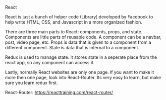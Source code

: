 React

React is just a bunch of helper code (Library) developed by Facebook to help write
HTML, CSS, and Javascript in a more organized fashion. 

There are three main parts to React: components, props, and state. Components are little parts of 
reusable code. A component can be a navbar, post, video page, etc. Props is data that is
given to a component from a different component. State is data that is internal to a component.

Redux is used to manage state. It stores state in a seperate place from the react app, so any component can access it.

Lastly, normally React websites are only one page. If you want to make it more then one page,
look into React-Router. Its very easy to learn, but make sure you learn redux first.




React-Router: https://reacttraining.com/react-router/
